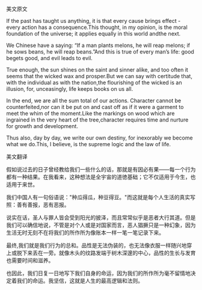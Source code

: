 美文原文

If the past has taught us anything, it is that every cause brings effect - every action has a consequence.This thought, in my opinion, is the moral foundation of the universe; it applies equally in this world andthe next.

We Chinese have a saying: “If a man plants melons, he will reap melons; if he sows beans, he will reap beans.”And this is true of every man’s life: good begets good, and evil leads to evil.

True enough, the sun shines on the saint and sinner alike, and too often it seems that the wicked wax and prosper.But we can say with certitude that, with the individual as with the nation,the flourishing of the wicked is an illusion, for, unceasingly, life keeps books on us all.

In the end, we are all the sum total of our actions. Character cannot be counterfeited,nor can it be put on and cast off as if it were a garment to meet the whim of the moment.Like the markings on wood which are ingrained in the very heart of the tree,character requires time and nurture for growth and development.

Thus also, day by day, we write our own destiny, for inexorably we become what we do.This, I believe, is the supreme logic and the law of life.

美文翻译

假如说过去的日子曾经教给我们一些什么的话，那就是有因必有果——每一个行为都有一种结果。在我看来，这种想法是全宇宙的道徳基础；它不仅适用于今生，也适用于来世。

我们中国人有一句俗语说："种瓜得瓜，种豆得豆。"而这就是每个人生活的真实写照：善有善报，恶有恶报。

说实在话，圣人与罪人皆会受到阳光的披泽，而且常常似乎是恶者大行其道。但是我们可以确信地说，不管是对个人或是对国家而言，恶人猖撅只是一种幻象，因为生活无时无刻不在将我们的所作所为像账本一样一笔一笔记录下来。

最终,我们就是我们行为的总和。品性是无法伪装的，也无法像衣服一样随兴地穿上或脱下来丢在一旁。就像木头的纹路发端于树木深邃的中心，品性的生长与发育也需要时间和滋养。

也因此，我们日复一日地写下我们自身的命运，因为我们的所作所为毫不留情地决定着我们的命运。我坚信，这就是人生的最高逻辑和法则。 

